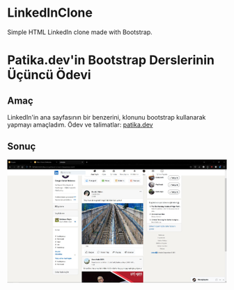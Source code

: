 # LinkedInClone
Simple HTML LinkedIn clone made with Bootstrap.

# Patika.dev'in Bootstrap Derslerinin Üçüncü Ödevi

## Amaç
LinkedIn'in ana sayfasının bir benzerini, klonunu bootstrap kullanarak yapmayı amaçladım. 
Ödev ve talimatlar: [patika.dev](https://academy.patika.dev/tr/courses/bootstrap/odev3)

## Sonuç
![Bootstrap Ödev 3](/Bootstrap/3-LinkedInClone/Odev3-LinkedInClone.jpg "Bootstrap Ödev 3")